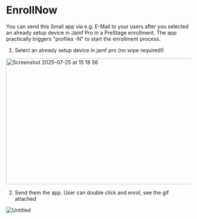 # EnrollNow

You can send this Small app via e.g. E-Mail to your users after you selected an already setup device in Jamf Pro in a PreStage enrollment. The app practically triggers "profiles -N" to start the enrollment process.

1. Select an already setup device in jamf pro (no wipe required!)

<img width="2171" height="344" alt="Screenshot 2025-07-25 at 15 18 56" src="https://github.com/user-attachments/assets/2103b6c4-40cb-4563-9d01-6cde700a8fca" />

2. Send them the app. User can double click and enrol, see the gif attached

![Untitled](https://github.com/user-attachments/assets/c27ac808-6c1e-407a-865e-0d0740fed71d)
